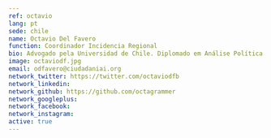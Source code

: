 ```yaml
---
ref: octavio
lang: pt
sede: chile
name: Octavio Del Favero
function: Coordinador Incidencia Regional
bio: Advogado pela Universidad de Chile. Diplomado em Análise Política pelo Instituto de Asuntos Públicos da  mesma  universidade.
image: octaviodf.jpg
email: odfavero@ciudadaniai.org
network_twitter: https://twitter.com/octaviodfb
network_linkedin:
network_github: https://github.com/octagrammer
network_googleplus:
network_facebook:
network_instagram:
active: true
---
```

